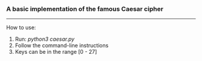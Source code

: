 ### A basic implementation of the famous **Caesar** cipher 

---

How to use:

1. Run: _python3 caesar.py_
2. Follow the command-line instructions 
3. Keys can be in the range [0 - 27]

